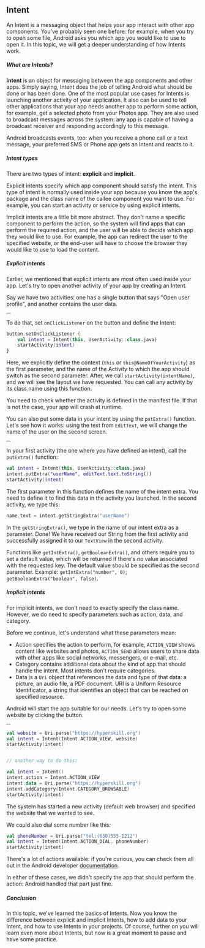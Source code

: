 ## Intent

An Intent is a messaging object that helps your app interact with other app components. You've probably seen one before: for example, when you try to open some file, Android asks you which app you would like to use to open it. In this topic, we will get a deeper understanding of how Intents work.

##### What are Intents?

**Intent** is an object for messaging between the app components and other apps. Simply saying, Intent does the job of telling Android what should be done or has been done. One of the most popular use cases for Intents is launching another activity of your application. It also can be used to tell other applications that your app needs another app to perform some action, for example, get a selected photo from your Photos app. They are also used to broadcast messages across the system: any app is capable of having a broadcast receiver and responding accordingly to this message.

Android broadcasts events, too: when you receive a phone call or a text message, your preferred SMS or Phone app gets an Intent and reacts to it.

##### Intent types

There are two types of intent: **explicit** and **implicit**.

Explicit intents specify which app component should satisfy the intent. This type of intent is normally used inside your app because you know the app's package and the class name of the callee component you want to use. For example, you can start an activity or service by using explicit intents.

Implicit intents are a little bit more abstract. They don't name a specific component to perform the action, so the system will find apps that can perform the required action, and the user will be able to decide which app they would like to use. For example, the app can redirect the user to the specified website, or the end-user will have to choose the browser they would like to use to load the content.

##### Explicit intents

Earlier, we mentioned that explicit intents are most often used inside your app. Let's try to open another activity of your app by creating an Intent.

Say we have two activities: one has a single button that says "Open user profile", and another contains the user data.

<img src="https://ucarecdn.com/d2844a95-7077-4d91-b162-9242063f7d0d/" alt="img" style="zoom:25%;" />

To do that, set `onClickListener` on the button and define the Intent:

```kotlin
button.setOnClickListener {
    val intent = Intent(this, UserActivity::class.java)
    startActivity(intent)
}
```

Here, we explicitly define the context (`this` or `this@NameOfYourActivity`) as the first parameter, and the name of the Activity to which the app should switch as the second parameter. After, we call `startActivity(intentName)`, and we will see the layout we have requested. You can call any activity by its class name using this function.



You need to check whether the activity is defined in the manifest file. If that is not the case, your app will crash at runtime.



You can also put some data in your intent by using the `putExtra()` function. Let's see how it works: using the text from `EditText`, we will change the name of the user on the second screen.

<img src="https://ucarecdn.com/2dfe0635-b418-460a-ac43-d0d4f59fbdd9/" alt="img" style="zoom:25%;" />

In your first activity (the one where you have defined an intent), call the `putExtra()` function:

```kotlin
val intent = Intent(this, UserActivity::class.java)
intent.putExtra("userName", editText.text.toString())
startActivity(intent)
```

The first parameter in this function defines the name of the intent extra. You need to define it to find this data in the activity you launched. In the second activity, we type this:

```kotlin
name.text = intent.getStringExtra("userName")
```

In the `getStringExtra()`, we type in the name of our intent extra as a parameter. Done! We have received our String from the first activity and successfully assigned it to our `TextView` in the second activity.



Functions like `getIntExtra()`, `getBooleanExtra()`, and others require you to set a default value, which will be returned if there's no value associated with the requested key. The default value should be specified as the second parameter. Example: `getIntExtra("number", 0)`; `getBooleanExtra("boolean", false)`.



##### Implicit intents

For implicit intents, we don't need to exactly specify the class name. However, we do need to specify parameters such as action, data, and category.

Before we continue, let's understand what these parameters mean:

- Action specifies the action to perform, for example, `ACTION_VIEW` shows content like websites and photos, `ACTION_SEND` allows users to share data with other apps like social networks, messengers, or e-mail, etc.
- Category contains additional data about the kind of app that should handle the intent. Most intents don't require categories.
- Data is a `Uri` object that references the data and type of that data: a picture, an audio file, a PDF document. URI is a Uniform Resource Identificator, a string that identifies an object that can be reached on specified resource.

Android will start the app suitable for our needs. Let's try to open some website by clicking the button.

<img src="https://ucarecdn.com/7fdb77cb-cb4a-4f50-a486-0db012568b34/" alt="img" style="zoom:25%;" />



```kotlin
val website = Uri.parse("https://hyperskill.org")
val intent = Intent(Intent.ACTION_VIEW, website)
startActivity(intent)


// another way to do this:

val intent = Intent()
intent.action = Intent.ACTION_VIEW
intent.data = Uri.parse("https://hyperskill.org")
intent.addCategory(Intent.CATEGORY_BROWSABLE)
startActivity(intent)
```

The system has started a new activity (default web browser) and specified the website that we wanted to see.

We could also dial some number like this:

```kotlin
val phoneNumber = Uri.parse("tel:(650)555-1212")
val intent = Intent(Intent.ACTION_DIAL, phoneNumber)
startActivity(intent)
```

There's a lot of actions available: if you're curious, you can check them all out in the Android developer [documentation](https://developer.android.com/reference/android/content/Intent.html#standard-activity-actions).

In either of these cases, we didn't specify the app that should perform the action: Android handled that part just fine.

##### Conclusion

In this topic, we've learned the basics of Intents. Now you know the difference between explicit and implicit Intents, how to add data to your Intent, and how to use Intents in your projects. Of course, further on you will learn even more about Intents, but now is a great moment to pause and have some practice.

 
